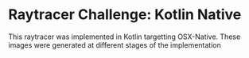 ﻿# Raytracer Challenge: Kotlin Native
 
 This raytracer was implemented in Kotlin targetting OSX-Native. These images were generated at different stages of the implementation
